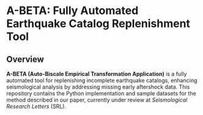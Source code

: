 # A-BETA: Fully Automated Earthquake Catalog Replenishment Tool

## Overview

**A-BETA (Auto-Biscale Empirical Transformation Application)** is a fully automated tool for replenishing incomplete earthquake catalogs, enhancing seismological analysis by addressing missing early aftershock data. This repository contains the Python implementation and sample datasets for the method described in our paper, currently under review at *Seismological Research Letters* (SRL).
